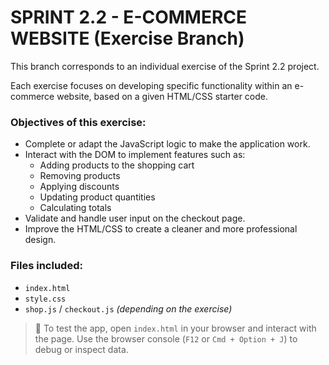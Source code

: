 # SPRINT 2.2 - E-COMMERCE WEBSITE (Exercise Branch)

This branch corresponds to an individual exercise of the Sprint 2.2 project.

Each exercise focuses on developing specific functionality within an e-commerce website, based on a given HTML/CSS starter code.

### Objectives of this exercise:
- Complete or adapt the JavaScript logic to make the application work.
- Interact with the DOM to implement features such as:
  - Adding products to the shopping cart
  - Removing products
  - Applying discounts
  - Updating product quantities
  - Calculating totals
- Validate and handle user input on the checkout page.
- Improve the HTML/CSS to create a cleaner and more professional design.

### Files included:
- `index.html`
- `style.css`
- `shop.js` / `checkout.js` *(depending on the exercise)*

> 🧪 To test the app, open `index.html` in your browser and interact with the page. Use the browser console (`F12` or `Cmd + Option + J`) to debug or inspect data.

